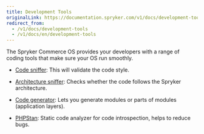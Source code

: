 ```yaml
---
title: Development Tools
originalLink: https://documentation.spryker.com/v1/docs/development-tools
redirect_from:
  - /v1/docs/development-tools
  - /v1/docs/en/development-tools
---
```


The Spryker Commerce OS provides your developers with a range of coding tools that make sure your OS run smoothly.

- [Code sniffer](/docs/scos/dev/features/201811.0/sdk/development-tools/code-sniffer.html): This will validate the code style.

- [Architecture sniffer](/docs/scos/dev/features/201811.0/sdk/development-tools/architecture-sniffer.html): Checks whether the code follows the Spryker architecture.

- [Code generator](/docs/scos/dev/features/201811.0/sdk/code-generator.html): Lets you generate modules or parts of modules (application layers).

- [PHPStan](https://documentation.spryker.com/v1/docs/phpstan-201903): Static code analyzer for code introspection, helps to reduce bugs.

<!--
**See also:**

* Learn about Collector
* Learn about Event
* Learn about File System
* Learn about Queue
* Learn about Zed API
* Learn about Data Feed module
* Learn about Error Handler
* Learn about Flysystem
* Check out our modules
* Learn about Installer
* Install Spryker from the recipe files
* Learn how to use Logger
* Learn about Sequence Number module
* Learn about Touch
* Handle Zed requests
-->
